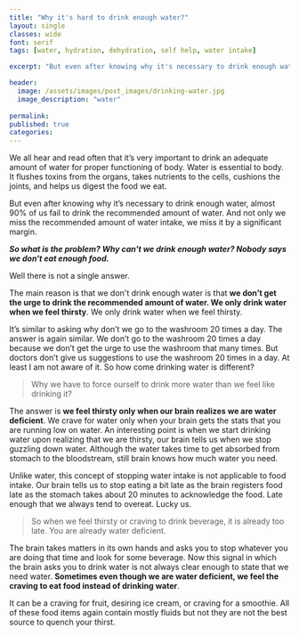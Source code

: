 ```yaml
---
title: "Why it's hard to drink enough water?"
layout: single
classes: wide
font: serif
tags: [water, hydration, dehydration, self help, water intake]

excerpt: "But even after knowing why it's necessary to drink enough water, almost 90% of us fail to drink the recommended amount of water enough water. And not only we miss the recommended amoount of water intake, we miss it by a significant margin."

header:
  image: /assets/images/post_images/drinking-water.jpg
  image_description: "water"
  
permalink:
published: true
categories: 
---
```



We all hear and read often that it’s very important to drink an adequate amount of water for proper functioning of body. Water is essential to body. It flushes toxins from the organs, takes nutrients to the cells, cushions the joints, and helps us digest the food we eat.  
  

But even after knowing why it’s necessary to drink enough water, almost 90% of us fail to drink the recommended amount of water. And not only we miss the recommended amount of water intake, we miss it by a significant margin.
 

**_So what is the problem? Why can't we drink enough water? Nobody says we don't eat enough food._**

Well there is not a single answer.

The main reason is that we don't drink enough water is that **we don’t get the urge to drink the recommended amount of water. We only drink water when we feel thirsty**. We only drink water when we feel thirsty. 

It’s similar to asking why don’t we go to the washroom 20 times a day. The answer is again similar. We don’t go to the washroom 20 times a day because we don’t get the urge to use the washroom that many times. But doctors don’t give us suggestions to use the washroom 20 times in a day. At least I am not aware of it. So how come drinking water is different?


>Why we have to force ourself to drink more water than we feel like drinking it?  


The answer is **we feel thirsty only when our brain realizes we are water deficient**. We crave for water only when your brain gets the stats that you are running low on water. An interesting point is when we start drinking water upon realizing that we are thirsty, our brain tells us when we stop guzzling down water. Although the water takes time to get absorbed from stomach to the bloodstream, still brain knows how much water you need.
  

Unlike water, this concept of stopping water intake is not applicable to food intake. Our brain tells us to stop eating a bit late as the brain registers food late as the stomach takes about 20 minutes to acknowledge the food. 	Late enough that we always tend to overeat. Lucky us.

>So when we feel thirsty or craving to drink beverage, it is already too late. You are already water deficient.

The brain takes matters in its own hands and asks you to stop whatever you are doing that time and look for some beverage. Now this signal in which the brain asks you to drink water is not always clear enough to state that we need water. **Sometimes even though we are water deficient, we feel the craving to eat food instead of drinking water**.

It can be a craving for fruit, desiring ice cream, or craving for a smoothie. All of these food items again contain mostly fluids but not they are not the best source to quench your thirst.

















